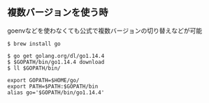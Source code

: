 
## 複数バージョンを使う時

goenvなどを使わなくても公式で複数バージョンの切り替えなどが可能

```
$ brew install go

$ go get golang.org/dl/go1.14.4
$ $GOPATH/bin/go1.14.4 download
$ ll $GOPATH/bin/
```

```zshrc
export GOPATH=$HOME/go/
export PATH=$PATH:$GOPATH/bin
alias go='$GOPATH/bin/go1.14.4'
```
